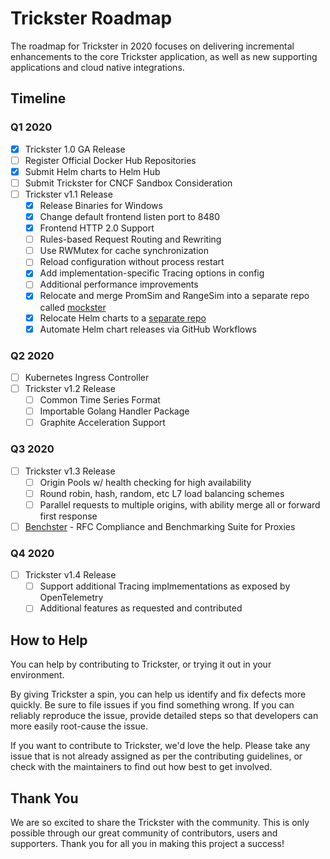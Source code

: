 # Trickster Roadmap

The roadmap for Trickster in 2020 focuses on delivering incremental enhancements to the core Trickster application, as well as new supporting applications and cloud native integrations.

## Timeline

### Q1 2020

- [x] Trickster 1.0 GA Release
- [ ] Register Official Docker Hub Repositories
- [x] Submit Helm charts to Helm Hub
- [ ] Submit Trickster for CNCF Sandbox Consideration
- [ ] Trickster v1.1 Release
  - [x] Release Binaries for Windows
  - [x] Change default frontend listen port to 8480
  - [x] Frontend HTTP 2.0 Support
  - [ ] Rules-based Request Routing and Rewriting
  - [ ] Use RWMutex for cache synchronization
  - [ ] Reload configuration without process restart
  - [x] Add implementation-specific Tracing options in config
  - [ ] Additional performance improvements
  - [x] Relocate and merge PromSim and RangeSim into a separate repo called [mockster](https://github.com/tricksterproxy/mockster)
  - [x] Relocate Helm charts to a [separate repo](https://github.com/tricksterproxy/helm-charts)
  - [x] Automate Helm chart releases via GitHub Workflows

### Q2 2020

- [ ] Kubernetes Ingress Controller
- [ ] Trickster v1.2 Release
  - [ ] Common Time Series Format
  - [ ] Importable Golang Handler Package
  - [ ] Graphite Acceleration Support

### Q3 2020
- [ ] Trickster v1.3 Release
  - [ ] Origin Pools w/ health checking for high availability
  - [ ] Round robin, hash, random, etc L7 load balancing schemes
  - [ ] Parallel requests to multiple origins, with ability merge all or forward first response
- [ ] [Benchster](https://github.com/tricksterproxy/benchster) - RFC Compliance and Benchmarking Suite for Proxies

### Q4 2020
- [ ] Trickster v1.4 Release
  - [ ] Support additional Tracing implmementations as exposed by OpenTelemetry
  - [ ] Additional features as requested and contributed

## How to Help

You can help by contributing to Trickster, or trying it out in your environment.

By giving Trickster a spin, you can help us identify and fix defects more quickly. Be sure to file issues if you find something wrong. If you can reliably reproduce the issue, provide detailed steps so that developers can more easily root-cause the issue.

If you want to contribute to Trickster, we'd love the help. Please take any issue that is not already assigned as per the contributing guidelines, or check with the maintainers to find out how best to get involved.

## Thank You

We are so excited to share the Trickster with the community. This is only possible through our great community of contributors, users and supporters. Thank you for all you in making this project a success!
